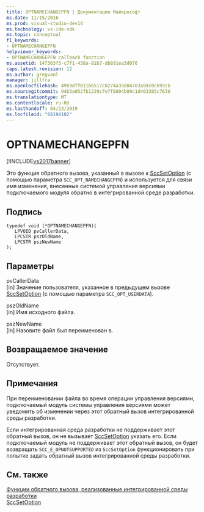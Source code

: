 ```yaml
---
title: OPTNAMECHANGEPFN | Документация Майкрософт
ms.date: 11/15/2016
ms.prod: visual-studio-dev14
ms.technology: vs-ide-sdk
ms.topic: conceptual
f1_keywords:
- OPTNAMECHANGEPFN
helpviewer_keywords:
- OPTNAMECHANGEPFN callback function
ms.assetid: 147303f3-c7f1-438a-81b7-db891ea3d076
caps.latest.revision: 12
ms.author: gregvanl
manager: jillfra
ms.openlocfilehash: 4969dff811b6517c0274a35884703a9dc0c693cb
ms.sourcegitcommit: 94b3a052fb1229c7e7f8804b09c1d403385c7630
ms.translationtype: MT
ms.contentlocale: ru-RU
ms.lasthandoff: 04/23/2019
ms.locfileid: "68194102"
---
```

# <a name="optnamechangepfn"></a>OPTNAMECHANGEPFN
[!INCLUDE[vs2017banner](../includes/vs2017banner.md)]

Это функция обратного вызова, указанный в вызове к [SccSetOption](../extensibility/sccsetoption-function.md) (с помощью параметра `SCC_OPT_NAMECHANGEPFN`) и используется для связи имя изменения, внесенные системой управления версиями подключаемого модуля обратно в интегрированной среде разработки.  
  
## <a name="signature"></a>Подпись  
  
```cpp#  
typedef void (*OPTNAMECHANGEPFN)(  
   LPVOID pvCallerData,  
   LPCSTR pszOldName,  
   LPCSTR pszNewName  
);  
```  
  
## <a name="parameters"></a>Параметры  
 pvCallerData  
 [in] Значение пользователя, указанное в предыдущем вызове [SccSetOption](../extensibility/sccsetoption-function.md) (с помощью параметра `SCC_OPT_USERDATA`).  
  
 pszOldName  
 [in] Имя исходного файла.  
  
 pszNewName  
 [in] Назовите файл был переименован в.  
  
## <a name="return-value"></a>Возвращаемое значение  
 Отсутствует.  
  
## <a name="remarks"></a>Примечания  
 При переименовании файла во время операции управления версиями, подключаемый модуль системы управления версиями может уведомить об изменении через этот обратный вызов интегрированной среды разработки.  
  
 Если интегрированная среда разработки не поддерживает этот обратный вызов, он не вызывает [SccSetOption](../extensibility/sccsetoption-function.md) указать его. Если подключаемый модуль не поддерживает этот обратный вызов, он будет возвращать `SCC_E_OPNOTSUPPORTED` из `SccSetOption` функционировать при попытке задать обратный вызов интегрированной среды разработки.  
  
## <a name="see-also"></a>См. также  
 [Функции обратного вызова, реализованные интегрированной среды разработки](../extensibility/callback-functions-implemented-by-the-ide.md)   
 [SccSetOption](../extensibility/sccsetoption-function.md)
